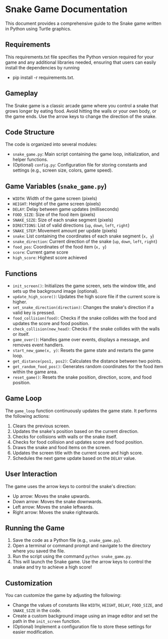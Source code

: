 # Snake Game Documentation

This document provides a comprehensive guide to the Snake game written in Python using Turtle graphics.

## Requirements

This requirements.txt file specifies the Python version required for your game and any additional libraries needed, ensuring that users can easily install the dependencies by running 

- pip install -r requirements.txt.

## Gameplay

The Snake game is a classic arcade game where you control a snake that grows longer by eating food. Avoid hitting the walls or your own body, or the game ends. Use the arrow keys to change the direction of the snake.

## Code Structure

The code is organized into several modules:

- `snake_game.py`: Main script containing the game loop, initialization, and helper functions.
- (Optional) `config.py`: Configuration file for storing constants and settings (e.g., screen size, colors, game speed).

## Game Variables (`snake_game.py`)

- `WIDTH`: Width of the game screen (pixels)
- `HEIGHT`: Height of the game screen (pixels)
- `DELAY`: Delay between game updates (milliseconds)
- `FOOD_SIZE`: Size of the food item (pixels)
- `SNAKE_SIZE`: Size of each snake segment (pixels)
- `DIRECTIONS`: List of valid directions (`up`, `down`, `left`, `right`)
- `SNAKE_STEP`: Movement amount per update (pixels)
- `snake`: List containing the coordinates of each snake segment (`x, y`)
- `snake_direction`: Current direction of the snake (`up`, `down`, `left`, `right`)
- `food_pos`: Coordinates of the food item (`x, y`)
- `score`: Current game score
- `high_score`: Highest score achieved

## Functions

- `init_screen()`: Initializes the game screen, sets the window title, and sets up the background image (optional).
- `update_high_score()`: Updates the high score file if the current score is higher.
- `set_snake_direction(direction)`: Changes the snake's direction if a valid key is pressed.
- `food_collision(food)`: Checks if the snake collides with the food and updates the score and food position.
- `check_collision(new_head)`: Checks if the snake collides with the walls or itself.
- `game_over()`: Handles game over events, displays a message, and removes event handlers.
- `start_new_game(x, y)`: Resets the game state and restarts the game loop.
- `get_distance(pos1, pos2)`: Calculates the distance between two points.
- `get_random_food_pos()`: Generates random coordinates for the food item within the game area.
- `reset_game()`: Resets the snake position, direction, score, and food position.

## Game Loop

The `game_loop` function continuously updates the game state. It performs the following actions:

1. Clears the previous screen.
2. Updates the snake's position based on the current direction.
3. Checks for collisions with walls or the snake itself.
4. Checks for food collision and updates score and food position.
5. Draws the snake and food items on the screen.
6. Updates the screen title with the current score and high score.
7. Schedules the next game update based on the `DELAY` value.

## User Interaction

The game uses the arrow keys to control the snake's direction:

- Up arrow: Moves the snake upwards.
- Down arrow: Moves the snake downwards.
- Left arrow: Moves the snake leftwards.
- Right arrow: Moves the snake rightwards.

## Running the Game

1. Save the code as a Python file (e.g., `snake_game.py`).
2. Open a terminal or command prompt and navigate to the directory where you saved the file.
3. Run the script using the command `python snake_game.py`.
4. This will launch the Snake game. Use the arrow keys to control the snake and try to achieve a high score!

## Customization

You can customize the game by adjusting the following:

- Change the values of constants like `WIDTH`, `HEIGHT`, `DELAY`, `FOOD_SIZE`, and `SNAKE_SIZE` in the code.
- Create a custom background image using an image editor and set the path in the `init_screen` function.
- (Optional) Implement a configuration file to store these settings for easier modification.
